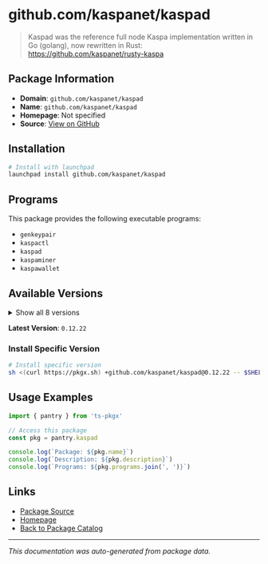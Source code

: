 # github.com/kaspanet/kaspad

> Kaspad was the reference full node Kaspa implementation written in Go (golang), now rewritten in Rust: https://github.com/kaspanet/rusty-kaspa

## Package Information

- **Domain**: `github.com/kaspanet/kaspad`
- **Name**: `github.com/kaspanet/kaspad`
- **Homepage**: Not specified
- **Source**: [View on GitHub](https://github.com/pkgxdev/pantry/tree/main/projects/github.com/kaspanet/kaspad/package.yml)

## Installation

```bash
# Install with launchpad
launchpad install github.com/kaspanet/kaspad
```

## Programs

This package provides the following executable programs:

- `genkeypair`
- `kaspactl`
- `kaspad`
- `kaspaminer`
- `kaspawallet`

## Available Versions

<details>
<summary>Show all 8 versions</summary>

- `0.12.22`, `0.12.21`, `0.12.20`, `0.12.19`, `0.12.18`
- `0.12.17`, `0.12.15`, `0.12.14`

</details>

**Latest Version**: `0.12.22`

### Install Specific Version

```bash
# Install specific version
sh <(curl https://pkgx.sh) +github.com/kaspanet/kaspad@0.12.22 -- $SHELL -i
```

## Usage Examples

```typescript
import { pantry } from 'ts-pkgx'

// Access this package
const pkg = pantry.kaspad

console.log(`Package: ${pkg.name}`)
console.log(`Description: ${pkg.description}`)
console.log(`Programs: ${pkg.programs.join(', ')}`)
```

## Links

- [Package Source](https://github.com/pkgxdev/pantry/tree/main/projects/github.com/kaspanet/kaspad/package.yml)
- [Homepage](#)
- [Back to Package Catalog](../package-catalog.md)

---

*This documentation was auto-generated from package data.*
